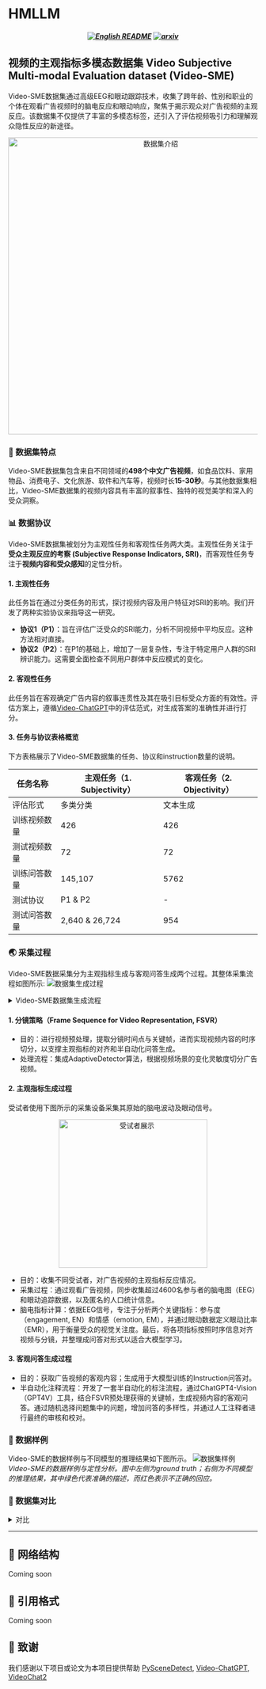 # HMLLM 
<h5 align="center">
<a href="https://github.com/mininglamp-MLLM/HMLLM/tree/main/README.md"><img src="https://img.shields.io/badge/English-readme" alt="English README"></a>
<a href="https://arxiv.org/abs/2407.08150"><img src="https://img.shields.io/badge/Arxiv-2407.08150-AD1C18.svg?logo=arXiv" alt="arxiv"></a>
</h5>


## 视频的主观指标多模态数据集 Video Subjective Multi-modal Evaluation dataset (Video-SME)
Video-SME数据集通过高级EEG和眼动跟踪技术，收集了跨年龄、性别和职业的个体在观看广告视频时的脑电反应和眼动响应，聚焦于揭示观众对广告视频的主观反应。该数据集不仅提供了丰富的多模态标签，还引入了评估视频吸引力和理解观众隐性反应的新途径。
<div align="center"><img src="./assets/dataset-intro.jpg" alt="数据集介绍" style="width:600px"></div>

### 🎯 数据集特点
Video-SME数据集包含来自不同领域的**498个中文广告视频**，如食品饮料、家用物品、消费电子、文化旅游、软件和汽车等，视频时长**15-30秒**。与其他数据集相比，Video-SME数据集的视频内容具有丰富的叙事性、独特的视觉美学和深入的受众洞察。

### 📊 数据协议
Video-SME数据集被划分为主观性任务和客观性任务两大类。主观性任务关注于**受众主观反应的考察 (Subjective Response Indicators, SRI)**，而客观性任务专注于**视频内容和受众感知**的定性分析。

#### 1. 主观性任务
此任务旨在通过分类任务的形式，探讨视频内容及用户特征对SRI的影响。我们开发了两种实验协议来指导这一研究。
* **协议1（P1）**：旨在评估广泛受众的SRI能力，分析不同视频中平均反应。这种方法相对直接。
* **协议2（P2）**：在P1的基础上，增加了一层复杂性，专注于特定用户人群的SRI辨识能力。这需要全面检查不同用户群体中反应模式的变化。

#### 2. 客观性任务
此任务旨在客观确定广告内容的叙事连贯性及其在吸引目标受众方面的有效性。评估方案上，遵循[Video-ChatGPT](https://github.com/mbzuai-oryx/Video-ChatGPT/tree/main/quantitative_evaluation)中的评估范式，对生成答案的准确性并进行打分。

#### 3. 任务与协议表格概览
下方表格展示了Video-SME数据集的任务、协议和instruction数量的说明。

| 任务名称 | 主观任务（1. Subjectivity） | 客观任务（2. Objectivity） |
| --- | --- | --- |
| 评估形式 | 多类分类 | 文本生成 |
| 训练视频数量 | 426 | 426 |
| 测试视频数量 | 72 | 72 |
| 训练问答数量 | 145,107 | 5762 |
| 测试协议 | P1 & P2 | - |
| 测试问答数量 | 2,640 & 26,724 | 954 |

### 🌏 采集过程
Video-SME数据采集分为主观指标生成与客观问答生成两个过程。其整体采集流程如图所示:
![数据集生成过程](./assets/dataset_generation.jpg)
<details><summary>Video-SME数据集生成流程</summary>
该图的左侧展示了SRI数据收集、计算和合并的过程。这包括从受试者获取原始信号，通过视频场景处理信号，以及汇集具有相似人口统计特征的受试者数据，以获得汇总的主观反应指标和语言模型指令。中间部分描述了通过场景检测和视频的自动语音识别（ASR）进行视频预处理，以及视频表示的帧序列（FSVR）。在右侧，我们展示了我们提出的半自动视频问答生成过程，该过程利用了FSVR的视频分镜和ASR的对话文本。这种整合丰富了视频内容的理解，从而便于主观性和客观性任务的进行。
</details>

#### 1. 分镜策略（Frame Sequence for Video Representation, FSVR）
* 目的：进行视频预处理，提取分镜时间点与关键帧，进而实现视频内容的时序切分，以支撑主观指标的对齐和半自动化问答生成。
* 处理流程：集成AdaptiveDetector算法，根据视频场景的变化灵敏度切分广告视频。

#### 2. 主观指标生成过程
受试者使用下图所示的采集设备采集其原始的脑电波动及眼动信号。
<div align="center"><img src="./assets/subject.jpg" alt="受试者展示" style="width:300px"></div>

* 目的：收集不同受试者，对广告视频的主观指标反应情况。
* 采集过程：通过观看广告视频，同步收集超过4600名参与者的脑电图（EEG）和眼动追踪数据，以及匿名的人口统计信息。
* 脑电指标计算：依据EEG信号，专注于分析两个关键指标：参与度（engagement, EN）和情感（emotion, EM），并通过眼动数据定义眼动比率（EMR），用于衡量受众的视觉关注度。最后，将各项指标按照时序信息对齐视频与分镜，并整理成问答对形式以适合大模型学习。

#### 3. 客观问答生成过程
* 目的：获取广告视频的客观内容；生成用于大模型训练的Instruction问答对。
* 半自动化注释流程：开发了一套半自动化的标注流程，通过ChatGPT4-Vision（GPT4V）工具，结合FSVR预处理获得的关键帧，生成视频内容的客观问答。通过随机选择问题集中的问题，增加问答的多样性，并通过人工注释者进行最终的审核和校对。

### 📝 数据样例
Video-SME的数据样例与不同模型的推理结果如下图所示。
![数据集样例](./assets/dataset_examples.jpg)
*Video-SME的数据样例与定性分析。图中左侧为ground truth；右侧为不同模型的推理结果，其中绿色代表准确的描述，而红色表示不正确的回应。*

### 📡 数据集对比
<details><summary>对比</summary><p>
对比其他适用于视频解析的数据集，Video-SME拥有更多的模态、更长的平均回答文本长度（99.6）与更大的分镜中位数（11）。意味着Video-SME的每段广告视频，均包含较多的内容信息量，提升了视频理解任务的难度与复杂度。
表中AP代表Audience Profiles(用户画像)

| Datasets| Video source | Q&A generation | Q&A tasks| Modality| Videos | Q&A pairs |AvgAnsLen | MedScene |
|--------------------|--------------|----------------|--------------|-------------------|--------|-----------|-----------|----------|
| MSVD-QA | MSVD| Auto| OE| Video|1,970|50,505|1.0|2|
| MSRVTT-QA | MSRVTT| Auto| OE| Video|10,000|243,680|1.0|3|
| TGIF-QA | TGIF| Auto&Human| OE & MC| Frame/Video|56,720|103,919|1.5|1|
| ActivityNet-QA | ActivityNet| Human| OE| Video|5,800|58,000|1.3|7|
| Video-ChatGPT | ActivityNet| Auto&Human| OE| Video|200|2,994|51.0|6|
| **Video-SME** (ours)| Custom| Auto&Human| MC & OE| **Video/EEG/EMR/AP** |498|178,547| **99.6** | **11** |
</p></details>

-----
## 🧩 网络结构
Coming soon


## 📄 引用格式
Coming soon 

## 💫 致谢
我们感谢以下项目或论文为本项目提供帮助
[PySceneDetect](https://github.com/Breakthrough/PySceneDetect), [Video-ChatGPT](https://github.com/mbzuai-oryx/Video-ChatGPT),  [VideoChat2](https://github.com/OpenGVLab/Ask-Anything)